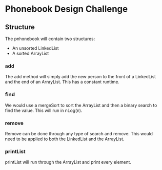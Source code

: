 # Phonebook Design Challenge

## Structure
The pnhonebook will contain two structures:
* An unsorted LinkedList
* A sorted ArrayList

### add
The add method will simply add the new person to the front of a LinkedList and the end of an ArrayList. This has a constant runtime.

### find
We would use a mergeSort to sort the ArrayList and then a binary search to find the value. This will run in nLog(n).

### remove
Remove can be done through any type of search and remove. This would need to be applied to both the LinkedList and the ArrayList.

### printList
printList will run through the ArrayList and print every element.